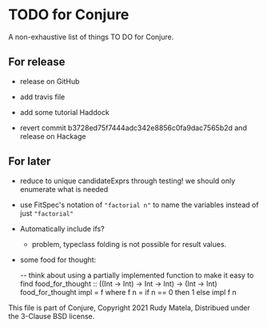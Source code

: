TODO for Conjure
================

A non-exhaustive list of things TO DO for Conjure.

For release
-----------

* release on GitHub

* add travis file

* add some tutorial Haddock

* revert commit b3728ed75f7444adc342e8856c0fa9dac7565b2d
  and release on Hackage


For later
---------

* reduce to unique candidateExprs through testing!  we should only enumerate what is needed

* use FitSpec's notation of `"factorial n"` to name the variables
  instead of just `"factorial"`

* Automatically include ifs?

	- problem, typeclass folding is not possible for result values.

* some food for thought:

    -- think about using a partially implemented function to make it easy to find
    food_for_thought :: ((Int -> Int) -> Int -> Int) -> (Int -> Int)
    food_for_thought impl  =  f
      where
      f n  =  if n == 0
              then 1
              else impl f n


This file is part of Conjure,
Copyright 2021 Rudy Matela,
Distribued under the 3-Clause BSD license.
